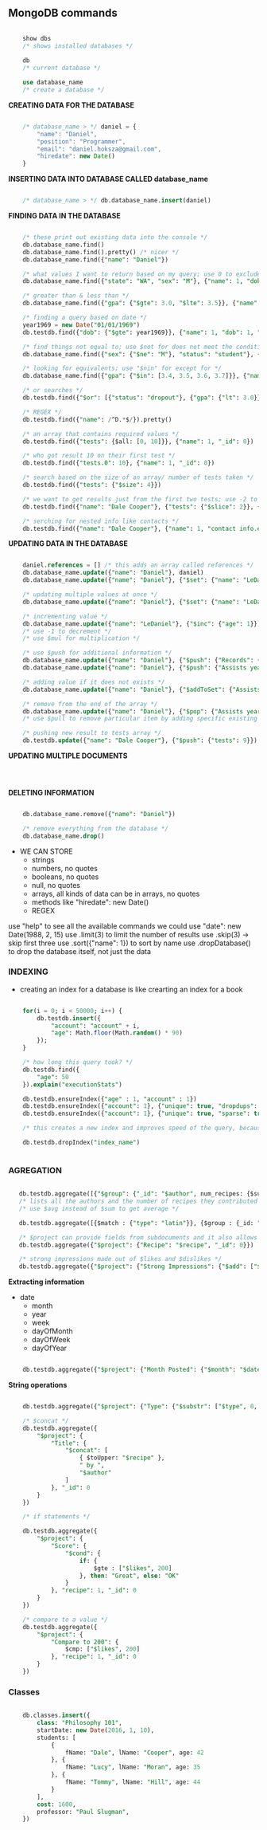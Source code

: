## MongoDB commands

```sql

	show dbs
	/* shows installed databases */
	
	db
	/* current database */

	use database_name
	/* create a database */

```

**CREATING DATA FOR THE DATABASE**

```javascript

	/* database_name > */ daniel = {
		"name": "Daniel",
		"position": "Programmer",
		"email": "daniel.hoksza@gmail.com",
		"hiredate": new Date()
	}
```

**INSERTING DATA INTO DATABASE CALLED database_name**

```sql

	/* database_name > */ db.database_name.insert(daniel)
```

**FINDING DATA IN THE DATABASE**

```sql

	/* these print out existing data into the console */
	db.database_name.find()
	db.database_name.find().pretty() /* nicer */
	db.database_name.find({"name": "Daniel"})

	/* what values I want to return based on my query; use 0 to exclude from search */
	db.database_name.find({"state": "WA", "sex": "M"}, {"name": 1, "dob":1}).pretty()

	/* greater than & less than */
	db.database_name.find({"gpa": {"$gte": 3.0, "$lte": 3.5}}, {"name": 1, "gpa": 1, "_id": 0})

	/* finding a query based on date */
	year1969 = new Date("01/01/1969")
	db.testdb.find({"dob": {"$gte": year1969}}, {"name": 1, "dob": 1, "_id": 0}).pretty()

	/* find things not equal to; use $not for does not meet the condition */
	db.database_name.find({"sex": {"$ne": "M"}, "status": "student"}, {"name": 1, "_id": 0})

	/* looking for equivalents; use "$nin" for except for */
	db.database_name.find({"gpa": {"$in": [3.4, 3.5, 3.6, 3.7]}}, {"name": 1, "gpa": 1, "_id": 0})

	/* or searches */
	db.testdb.find({"$or": [{"status": "dropout"}, {"gpa": {"lt": 3.0}}]}, {"name": 1, "gpa": 1, "_id": 0})

	/* REGEX */
	db.testdb.find({"name": /^D.*$/}).pretty()

	/* an array that contains required values */
	db.testdb.find({"tests": {$all: [0, 10]}}, {"name": 1, "_id": 0})

	/* who got result 10 on their first test */
	db.testdb.find({"tests.0": 10}, {"name": 1, "_id": 0})

	/* search based on the size of an array/ number of tests taken */
	db.testdb.find({"tests": {"$size": 4}})

	/* we want to get results just from the first two tests; use -2 to see last 2 tests; use [1,2] to get second and third */
	db.testdb.find({"name": "Dale Cooper"}, {"tests": {"$slice": 2}}, {"tests": 1, "name": 1, "_id": 0})

	/* serching for nested info like contacts */
	db.testdb.find({"name": "Dale Cooper"}, {"name": 1, "contact info.email": 1, "_id: 0"})
```



**UPDATING DATA IN THE DATABASE**

```sql

	daniel.references = [] /* this adds an array called references */
	db.database_name.update({"name": "Daniel"}, daniel)
	db.database_name.update({"name": "Daniel"}, {"$set": {"name": "LeDaniel", "surname": "Zedani"}})

	/* updating multiple values at once */
	db.database_name.update({"name": "Daniel"}, {"$set": {"name": "LeDaniel", "surname": "Zedani", "age": 28}}, {multi:true})

	/* incrementing value */
	db.database_name.update({"name": "LeDaniel"}, {"$inc": {"age": 1}}) 
	/* use -1 to decrement */
	/* use $mul for multiplication */

	/* use $push for additional information */
	db.database_name.update({"name": "Daniel"}, {"$push": {"Records": {"goals 1 season": 10, "goals all seasons": 30}}})
	db.database_name.update({"name": "Daniel"}, {"$push": {"Assists years": {"$each": [20, 39, 23, 33, 22], "$slice": -5}}})

	/* adding value if it does not exists */
	db.database_name.update({"name": "Daniel"}, {"$addToSet": {"Assists years": 33}})

	/* remove from the end of the array */
	db.database_name.update({"name": "Daniel"}, {"$pop": {"Assists years": 1}})	/* to remove from the begining use -1 */ 
	/* use $pull to remove particular item by adding specific existing value to the key */

	/* pushing new result to tests array */
	db.testdb.update({"name": "Dale Cooper"}, {"$push": {"tests": 9}})
```

**UPDATING MULTIPLE DOCUMENTS**

```sql

	
```

**DELETING INFORMATION**
```sql

	db.database_name.remove({"name": "Daniel"})

	/* remove everything from the database */
	db.database_name.drop()
```

+ WE CAN STORE
	+ strings
	+ numbers, no quotes
	+ booleans, no quotes
	+ null, no quotes
	+ arrays, all kinds of data can be in arrays, no quotes
	+ methods like "hiredate": new Date()
	+ REGEX

use "help" to see all the available commands
we could use "date": new Date(1988, 2, 15)
use .limit(3) to limit the number of results
use .skip(3) -> skip first three
use .sort({"name": 1}) to sort by name
use .dropDatabase() to drop the database itself, not just the data

### INDEXING

+ creating an index for a database is like crearting an index for a book

```sql

	for(i = 0; i < 50000; i++) {
		db.testdb.insert({
			"account": "account" + i,
			"age": Math.floor(Math.random() * 90)
		});
	}

	/* how long this query took? */
	db.testdb.find({
		"age": 50
	}).explain("executionStats")

	db.testdb.ensureIndex({"age" : 1, "account" : 1})
	db.testdb.ensureIndex({"account": 1}, {"unique": true, "dropdups": true}) /* drpudups eliminates duplicates */
	db.testdb.ensureIndex({"account": 1}, {"unique": true, "sparse": true}) /* sparse eliminates null values */

	/* this creates a new index and improves speed of the query, because it does not search for all 50000 documents but only for those, that contain "age": 50 and ignore everything else */

	db.testdb.dropIndex("index_name")
	
```

### AGREGATION
 
 ```sql

	db.testdb.aggregate([{"$group": {"_id": "$author", num_recipes: {$sum : "}}}, {"$sort": {"num_likes": -1}}])
	/* lists all the authors and the number of recipes they contributed */
	/* use $avg instead of $sum to get average */

	db.testdb.aggregate([{$match : {"type": "latin"}}, {$group : {_id: "$author", num_recipes: {$sum : 1}}}])

	/* $project can provide fields from subdocuments and it also allows for renaming fields. */
	db.testdb.aggregate({"$project": {"Recipe": "$recipe", "_id": 0}})

	/* strong impressions made out of $likes and $dislikes */
	db.testdb.aggregate({"$project": {"Strong Impressions": {"$add": ["$likes", "$dislikes"]}, "_id": 0}}) /* use $substract for the oposite, also $multiply and $divide */

 ```

**Extracting information**

+ date
	+ month
	+ year
	+ week
	+ dayOfMonth
	+ dayOfWeek
	+ dayOfYear

```sql

	db.testdb.aggregate({"$project": {"Month Posted": {"$month": "$datePosted"}, "recipe": 1, "_id": 0}})
```

**String operations**

```sql

	db.testdb.aggregate({"$project": {"Type": {"$substr": ["$type", 0, 3]}, "_id": 0})

	/* $concat */
	db.testdb.aggregate({
		"$project": {
			"Title": {
				"$concat": [
					{ $toUpper: "$recipe" },
					" by ",
					"$author"
				]
			}, "_id": 0
		}
	})

	/* if statements */

	db.testdb.aggregate({
		"$project": {
			"Score": {
				"$cond": {
					if: {
						$gte : ["$likes", 200]
					}, then: "Great", else: "OK"
				}
			}, "recipe": 1, "_id": 0
		}
	})

	/* compare to a value */
	db.testdb.aggregate({
		"$project": {
			"Compare to 200": {
				$cmp: ["$likes", 200]
			}, "recipe": 1, "_id": 0
		}
	})
```

### Classes

```sql

	db.classes.insert({
		class: "Philosophy 101",
		startDate: new Date(2016, 1, 10),
		students: [
			{
				fName: "Dale", lName: "Cooper", age: 42
			}, {
				fName: "Lucy", lName: "Moran", age: 35
			}, {
				fName: "Tommy", lName: "Hill", age: 44
			}
		],
		cost: 1600,
		professor: "Paul Slugman",
	})
```